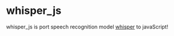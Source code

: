 # whisper_js
whisper_js is port speech recognition model [whisper](https://github.com/openai/whisper) to javaScript!
